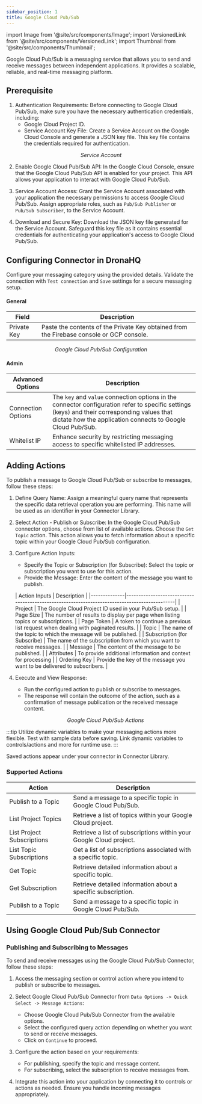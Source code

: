```yaml
---
sidebar_position: 1
title: Google Cloud Pub/Sub
---
```


import Image from '@site/src/components/Image';
import VersionedLink from '@site/src/components/VersionedLink';
import Thumbnail from '@site/src/components/Thumbnail';

Google Cloud Pub/Sub is a messaging service that allows you to send and receive messages between independent applications. It provides a scalable, reliable, and real-time messaging platform.

## Prerequisite

1. Authentication Requirements: Before connecting to Google Cloud Pub/Sub, make sure you have the necessary authentication credentials, including:
   - Google Cloud Project ID.
   - Service Account Key File: Create a Service Account on the Google Cloud Console and generate a JSON key file. This key file contains the credentials required for authentication.
 <figure>
       <Thumbnail src="/img/reference/connectors/clouddata/serviceacc.jpeg" alt="Service Account" />
       <figcaption align = "center"><i>Service Account</i></figcaption>
</figure>

2. Enable Google Cloud Pub/Sub API: In the Google Cloud Console, ensure that the Google Cloud Pub/Sub API is enabled for your project. This API allows your application to interact with Google Cloud Pub/Sub.

3. Service Account Access: Grant the Service Account associated with your application the necessary permissions to access Google Cloud Pub/Sub. Assign appropriate roles, such as `Pub/Sub Publisher` or `Pub/Sub Subscriber`, to the Service Account.

4. Download and Secure Key: Download the JSON key file generated for the Service Account. Safeguard this key file as it contains essential credentials for authenticating your application's access to Google Cloud Pub/Sub.

## Configuring Connector in DronaHQ

Configure your messaging category using the provided details. Validate the connection with `Test connection` and `Save` settings for a secure messaging setup.

#### General

| Field              | Description                                                                                   |
|--------------------|-----------------------------------------------------------------------------------------------|
| Private Key | Paste the contents of the Private Key obtained from the Firebase console or GCP console. |

   <figure>
       <Thumbnail src="/img/reference/connectors/pubsub/details.jpeg" alt="Google Cloud Pub/Sub Configuration" />
       <figcaption align="center"><i>Google Cloud Pub/Sub Configuration</i></figcaption>
   </figure>

#### Admin

| Advanced Options | Description |
|------------------|-------------|
| Connection Options | The `key` and `value` connection options in the connector configuration refer to specific settings (keys) and their corresponding values that dictate how the application connects to Google Cloud Pub/Sub. |
| <VersionedLink to="../../datasource-concepts/whitelisting_dronahq_ip">Whitelist IP</VersionedLink> | Enhance security by restricting messaging access to specific whitelisted IP addresses. |


## Adding Actions

To publish a message to Google Cloud Pub/Sub or subscribe to messages, follow these steps:

1. Define Query Name: Assign a meaningful query name that represents the specific data retrieval operation you are performing. This name will be used as an identifier in your Connector Library.

2. Select Action - Publish or Subscribe: In the Google Cloud Pub/Sub connector options, choose from list of available actions. Choose the `Get Topic` action. This action allows you to fetch information about a specific topic within your Google Cloud Pub/Sub configuration.

3. Configure Action Inputs:
   - Specify the Topic or Subscription (for Subscribe): Select the topic or subscription you want to use for this action.
   - Provide the Message: Enter the content of the message you want to publish.

  
   | Action Inputs  | Description                                                                                  |
|--------------|----------------------------------------------------------------------------------------------|
| Project   | The Google Cloud Project ID used in your Pub/Sub setup. |
| Page Size | The number of results to display per page when listing topics or subscriptions. |
| Page Token | A token to continue a previous list request when dealing with paginated results. |
| Topic | The name of the topic to which the message will be published. |
| Subscription (for Subscribe) | The name of the subscription from which you want to receive messages. |
| Message | The content of the message to be published. |
| Attributes | To provide  additional information and context for processing |
| Ordering Key | Provide the key of the message you want to be delivered to subscribers. |


4. Execute and View Response:
   - Run the configured action to publish or subscribe to messages.
   - The response will contain the outcome of the action, such as a confirmation of message publication or the received message content.

   <figure>
       <Thumbnail src="/img/reference/connectors/pubsub/actions.jpeg" alt="Google Cloud Pub/Sub Actions" />
       <figcaption align="center"><i>Google Cloud Pub/Sub Actions</i></figcaption>
   </figure>

:::tip
Utilize dynamic variables to make your messaging actions more flexible. Test with sample data before saving. Link dynamic variables to controls/actions and more for runtime use.
:::

Saved actions appear under your connector in Connector Library.
 
### Supported Actions

| Action                | Description                                                          |
|-----------------------|----------------------------------------------------------------------|
| Publish to a Topic     | Send a message to a specific topic in Google Cloud Pub/Sub.         |
| List Project Topics    | Retrieve a list of topics within your Google Cloud project.         |
| List Project Subscriptions | Retrieve a list of subscriptions within your Google Cloud project.   |
| List Topic Subscriptions  | Get a list of subscriptions associated with a specific topic.        |
| Get Topic              | Retrieve detailed information about a specific topic.               |
| Get Subscription       | Retrieve detailed information about a specific subscription.        |
| Publish to a Topic     | Send a message to a specific topic in Google Cloud Pub/Sub.         |

## Using Google Cloud Pub/Sub Connector

### Publishing and Subscribing to Messages

To send and receive messages using the Google Cloud Pub/Sub Connector, follow these steps:

1. Access the messaging section or control action where you intend to publish or subscribe to messages.

2. Select Google Cloud Pub/Sub Connector from `Data Options -> Quick Select -> Message Actions`:

   - Choose Google Cloud Pub/Sub Connector from the available options.
   - Select the configured query action depending on whether you want to send or receive messages.
   - Click on `Continue` to proceed.

3. Configure the action based on your requirements:
   - For publishing, specify the topic and message content.
   - For subscribing, select the subscription to receive messages from.

4. Integrate this action into your application by connecting it to controls or actions as needed. Ensure you handle incoming messages appropriately.
